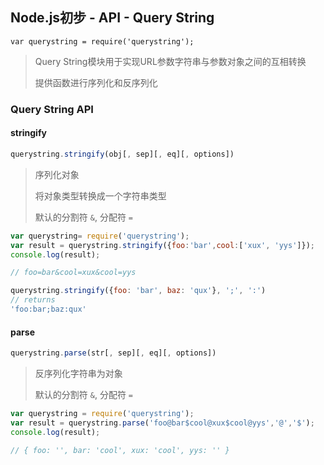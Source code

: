 ## Node.js初步 - API - Query String

`var querystring = require('querystring');`

> Query String模块用于实现URL参数字符串与参数对象之间的互相转换
> 
> 提供函数进行序列化和反序列化

### Query String API

#### stringify

```js
querystring.stringify(obj[, sep][, eq][, options])
```

> 序列化对象
> 
> 将对象类型转换成一个字符串类型
> 
> 默认的分割符 `&`, 分配符 `=`

```js
var querystring= require('querystring');
var result = querystring.stringify({foo:'bar',cool:['xux', 'yys']});
console.log(result);

// foo=bar&cool=xux&cool=yys

querystring.stringify({foo: 'bar', baz: 'qux'}, ';', ':')
// returns
'foo:bar;baz:qux'
```

#### parse

```js
querystring.parse(str[, sep][, eq][, options])
```
> 反序列化字符串为对象
> 
> 默认的分割符 `&`, 分配符 `=`

```js
var querystring = require('querystring');
var result = querystring.parse('foo@bar$cool@xux$cool@yys','@','$');
console.log(result);

// { foo: '', bar: 'cool', xux: 'cool', yys: '' }
```